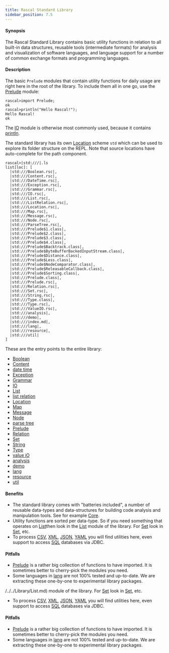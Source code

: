```yaml
---
title: Rascal Standard Library
sidebar_position: 7.5
---
```


#### Synopsis

The Rascal Standard Library contains basic utility functions in relation to all built-in data structures,
reusable tools (intermediate formats) for analysis and visualization of software languages,
and language support for a number of common exchange formats and programming languages.

#### Description

The basic `Prelude` modules that contain utility functions for daily usage are right here in the 
root of the library. To include them all in one go, use the [Prelude](../Library/Prelude.md) module:


```rascal-shell 
rascal>import Prelude;
ok
rascal>println("Hello Rascal!");
Hello Rascal!
ok
```

The [IO](../Library/IO.md) module is otherwise most commonly used, because it contains [println](../Library/IO.md#IO-println).

The standard library has its own [Location](../Rascal/Expressions/Values/Location/index.md) scheme `std` which can be used to explore
its folder structure on the REPL. Note that source locations have auto-complete for the path component.


```rascal-shell 
rascal>|std:///|.ls
list[loc]: [
  |std:///Boolean.rsc|,
  |std:///Content.rsc|,
  |std:///DateTime.rsc|,
  |std:///Exception.rsc|,
  |std:///Grammar.rsc|,
  |std:///IO.rsc|,
  |std:///List.rsc|,
  |std:///ListRelation.rsc|,
  |std:///Location.rsc|,
  |std:///Map.rsc|,
  |std:///Message.rsc|,
  |std:///Node.rsc|,
  |std:///ParseTree.rsc|,
  |std:///Prelude$1.class|,
  |std:///Prelude$2.class|,
  |std:///Prelude$3.class|,
  |std:///Prelude$4.class|,
  |std:///Prelude$Backtrack.class|,
  |std:///Prelude$ByteBufferBackedInputStream.class|,
  |std:///Prelude$Distance.class|,
  |std:///Prelude$Less.class|,
  |std:///Prelude$NodeComparator.class|,
  |std:///Prelude$ReleasableCallback.class|,
  |std:///Prelude$Sorting.class|,
  |std:///Prelude.class|,
  |std:///Prelude.rsc|,
  |std:///Relation.rsc|,
  |std:///Set.rsc|,
  |std:///String.rsc|,
  |std:///Type.class|,
  |std:///Type.rsc|,
  |std:///ValueIO.rsc|,
  |std:///analysis|,
  |std:///demo|,
  |std:///index.md|,
  |std:///lang|,
  |std:///resource|,
  |std:///util|
]
```

These are the entry points to the entire library:
* [Boolean](../Library/Boolean.md)
* [Content](../Library/Content.md)
* [date time](../Library/DateTime.md)
* [Exception](../Library/Exception.md)
* [Grammar](../Library/Grammar.md)
* [IO](../Library/IO.md)
* [List](../Library/List.md)
* [list relation](../Library/ListRelation.md)
* [Location](../Library/Location.md)
* [Map](../Library/Map.md)
* [Message](../Library/Message.md)
* [Node](../Library/Node.md)
* [parse tree](../Library/ParseTree.md)
* [Prelude](../Library/Prelude.md)
* [Relation](../Library/Relation.md)
* [Set](../Library/Set.md)
* [String](../Library/String.md)
* [Type](../Library/Type.md)
* [value iO](../Library/ValueIO.md)
* [analysis](../Library/analysis/index.md)
* [demo](../Library/demo/index.md)
* [lang](../Library/lang/index.md)
* [resource](../Library/resource/index.md)
* [util](../Library/util/index.md)

#### Benefits

* The standard library comes with "batteries included", a number of reusable data-types and data-structures for building code analysis and manipulation tools. See for example [Core](../Library/analysis/m3/Core.md).
* Utility functions are sorted per data-type. So if you need something that operates on [List](../Rascal/Expressions/Values/List/index.md)then look in the [List](../Library/List.md) module of the library. For [Set](../Rascal/Expressions/Values/Set/index.md) look in [Set](../Library/Set.md), etc.
* To process [CSV](../Library/lang/csv/index.md), [XML](../Library/lang/xml/index.md), [JSON](../Library/lang/json/index.md), [YAML](../Library/lang/yaml/index.md) you will find utilities here, even support to access [SQL](../Library/resource/jdbc/JDBC.md) databases via JDBC.

#### Pitfalls

* [Prelude](../Library/Prelude.md) is a rather big collection of functions to have imported. It is sometimes better to cherry-pick the modules you need.
* Some languages in [lang](../Library/lang/index.md) are not 100% tested and up-to-date. We are extracting these one-by-one to experimental library packages.

/../../Library/List.md) module of the library. For [Set](../../../../../../../../../Rascal/Expressions/Values/Set/index.md) look in [Set](../../../../../../../../../Library/Set.md), etc.
* To process [CSV](../../../../../../../../../Library/lang/csv/index.md), [XML](../../../../../../../../../Library/lang/xml/index.md), [JSON](../../../../../../../../../Library/lang/json/index.md), [YAML](../../../../../../../../../Library/lang/yaml/index.md) you will find utilities here, even support to access [SQL](../../../../../../../../../Library/resource/jdbc/JDBC.md) databases via JDBC.

#### Pitfalls

* [Prelude](../../../../../../../../../Library/Prelude.md) is a rather big collection of functions to have imported. It is sometimes better to cherry-pick the modules you need.
* Some languages in [lang](../../../../../../../../../Library/lang/index.md) are not 100% tested and up-to-date. We are extracting these one-by-one to experimental library packages.

